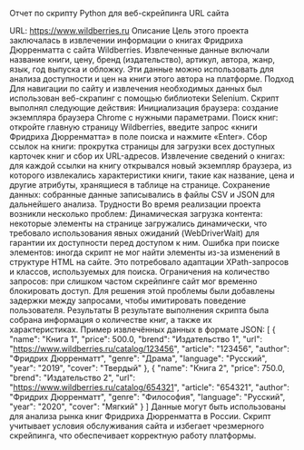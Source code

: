 Отчет по скрипту Python для веб-скрейпинга
URL сайта

URL: https://www.wildberries.ru
Описание
Цель этого проекта заключалась в извлечении информации о книгах Фридриха Дюрренматта с сайта Wildberries. Извлеченные данные включали название книги, цену, бренд (издательство), артикул, автора, жанр, язык, год выпуска и обложку. Эти данные можно использовать для анализа доступности и цен на книги этого автора на платформе.
Подход
Для навигации по сайту и извлечения необходимых данных был использован веб-скрапинг с помощью библиотеки Selenium. Скрипт выполнял следующие действия:
Инициализация браузера: создание экземпляра браузера Chrome с нужными параметрами.
Поиск книг: откройте главную страницу Wildberries, введите запрос «книги Фридриха Дюрренматта» в поле поиска и нажмите «Enter».
Сбор ссылок на книги: прокрутка страницы для загрузки всех доступных карточек книг и сбор их URL-адресов.
Извлечение сведений о книгах: для каждой ссылки на книгу открывался новый экземпляр браузера, из которого извлекались характеристики книги, такие как название, цена и другие атрибуты, хранящиеся в таблице на странице.
Сохранение данных: собранные данные записывались в файлы CSV и JSON для дальнейшего анализа.
Трудности
Во время реализации проекта возникли несколько проблем:
Динамическая загрузка контента: некоторые элементы на странице загружались динамически, что требовало использования явных ожиданий (WebDriverWait) для гарантии их доступности перед доступом к ним.
Ошибка при поиске элементов: иногда скрипт не мог найти элементы из-за изменений в структуре HTML на сайте. Это потребовало адаптации XPath-запросов и классов, используемых для поиска.
Ограничения на количество запросов: при слишком частом скрейпинге сайт мог временно блокировать доступ. Для решения этой проблемы были добавлены задержки между запросами, чтобы имитировать поведение пользователя.
Результаты
В результате выполнения скрипта была собрана информация о количестве книг, а также их характеристиках. Пример извлечённых данных в формате JSON:
[
  {
 "name": "Книга 1",
 "price": 500.0,
 "brend": "Издательство 1",
 "url": "https://www.wildberries.ru/catalog/123456",
 "article": "123456", "author": "Фридрих Дюрренматт", 
 "genre": "Драма",
 "language": "Русский",
 "year": "2019",
 "cover": "Твердый" 
 },
 {	 "name": "Книга 2",
 "price": 750.0,
 "brend": "Издательство 2", 
 "url": "https://www.wildberries.ru/catalog/654321",
 "article": "654321", "author": "Фридрих Дюрренматт",
 "genre": "Философия",
 "language": "Русский",
 "year": "2020",
 "cover": "Мягкий" 
 } 
]
Данные могут быть использованы для анализа рынка книг Фридриха Дюрренматта в России. Скрипт учитывает условия обслуживания сайта и избегает чрезмерного скрейпинга, что обеспечивает корректную работу платформы.


